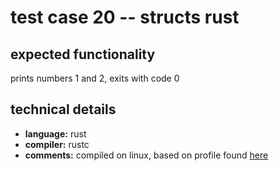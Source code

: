 # test case 20 -- structs rust

## expected functionality
prints numbers 1 and 2, exits with code 0

## technical details
- **language:** rust
- **compiler:** rustc
- **comments:** compiled on linux, based on profile found [here](https://doc.rust-lang.org/cargo/reference/profiles.html)
